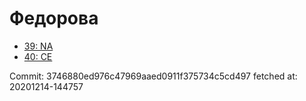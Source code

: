 # Федорова
- [39: NA](39.md)
- [40: CE](40.md)

Commit: 3746880ed976c47969aaed0911f375734c5cd497
 fetched at: 20201214-144757
